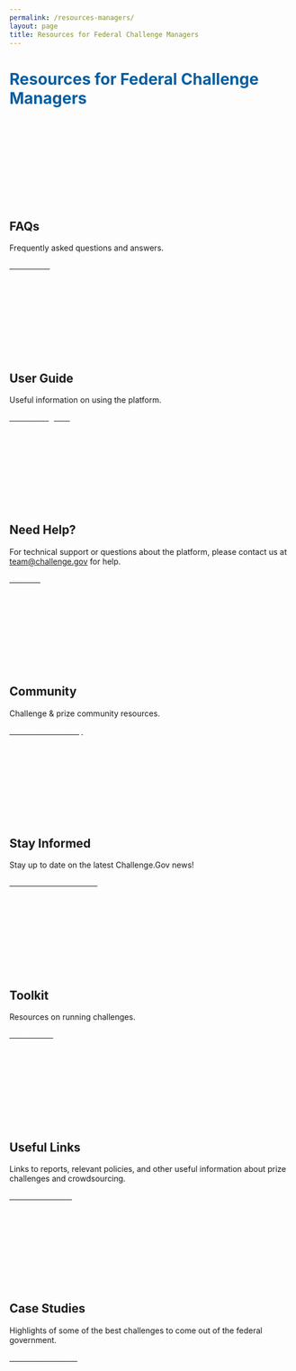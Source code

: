 ```yaml
---
permalink: /resources-managers/
layout: page
title: Resources for Federal Challenge Managers 
---
```

<h1 class="text-center usa-margin-bottom--4 font-weight-bold" style="color: #005ea2;">Resources for Federal Challenge Managers</h1>
<div class="grid-row grid-gap r-m">
  <div class="usa-width-one-half">
    <div class="usa-card">
      <div class="usa-card__body text-center">
        <svg class="usa-icon" aria-hidden="true" focusable="false" role="img"><svg aria-labelledby="cm-faq" role="img">
          <title id="cm-faq">ChallengeGov challenge manage frequently asked questions</title>        
          <use xlink:href="{{ site.baseurl }}/assets/uswds/img/sprite.svg#help"></use>
        </svg>
      </svg>
      <h2 class="usa-card__heading">FAQs</h2>
      <p class="usa-card__text">Frequently asked questions and answers.</p>
      <a href="{{ site.baseurl }}/federal-agency-faqs/" class="usa-button usa-button--primary margin-bottom-0">
        <span style="color: #ffffff;">Read FAQs</span>
      </a>
    </div>
  </div>
</div>
<div class="usa-width-one-half">
  <div class="usa-card">
    <div class="usa-card__body text-center">
      <svg class="usa-icon" aria-hidden="true" focusable="false" role="img"><svg aria-labelledby="cm-user-duide" role="img">
        <title id="cm-user-guide">ChallengeGov challenge manager user guide</title>        
        <use xlink:href="{{ site.baseurl }}/assets/uswds/img/sprite.svg#local_library"></use>
      </svg>
    </svg>
    <h2 class="usa-card__heading">User Guide</h2>
    <p class="usa-card__text">Useful information on using the platform.</p>
    <a href="{{ site.baseurl }}/cm-user-guide/" class="usa-button usa-button--primary margin-bottom-0">
      <span style="color: #ffffff;">Read user guide</span>
    </a>
  </div>
</div>
</div>
</div>
<div class="grid-row grid-gap r-m">
  <div class="usa-width-one-half">
    <div class="usa-card">
      <div class="usa-card__body text-center">
        <svg class="usa-icon" aria-hidden="true" focusable="false" role="img"><svg aria-labelledby="cm-need-help" role="img">
          <title id="cm-need-help">ChallengeGov challenge manager help resources</title>        
          <use xlink:href="{{ site.baseurl }}/assets/uswds/img/sprite.svg#support"></use>
        </svg>
      </svg>
      <h2 class="usa-card__heading">Need Help?</h2>
      <p class="usa-card__text">For technical support or questions about the platform, please contact us at <a href="mailto:team@challenge.gov" class="link">team@challenge.gov</a> for help. </p>
      <a href="mailto:team@challenge.gov" class="usa-button usa-button--primary margin-bottom-0">
        <span style="color: #ffffff;">Email us</span>
      </a>
    </div>
  </div>
</div>
<div class="usa-width-one-half">
  <div class="usa-card">
    <div class="usa-card__body text-center">
      <svg class="usa-icon" aria-hidden="true" focusable="false" role="img"><svg aria-labelledby="community" role="img">
        <title id="community">ChallengeGov challenge manager community resources</title>        
        <use xlink:href="{{ site.baseurl }}/assets/uswds/img/sprite.svg#people"></use>
      </svg>
    </svg>
    <h2 class="usa-card__heading">Community</h2>
    <p class="usa-card__text">Challenge &amp; prize community resources.</p>
    <a href="{{ site.baseurl }}/community/" class="usa-button usa-button--primary margin-bottom-0">
      <span style="color: #ffffff;">Join the community</span>
    </a>
  </div>
</div>
</div>
</div>
<div class="grid-row grid-gap r-m">
  <div class="usa-width-one-half">
    <div class="usa-card">
      <div class="usa-card__body text-center">
        <svg class="usa-icon" aria-hidden="true" focusable="false" role="img"><svg aria-labelledby="cm-newsletter" role="img">
          <title id="cm-newsletter">ChallengeGov challenge manager newsletter</title>        
          <use xlink:href="{{ site.baseurl }}/assets/uswds/img/sprite.svg#mail"></use>
        </svg>
      </svg>
      <h2 class="usa-card__heading">Stay Informed</h2>
      <p class="usa-card__text">Stay up to date on the latest Challenge.Gov news!</p>
      <a href="https://public.govdelivery.com/accounts/USGSATTS/subscriber/topics?qsp=USGSATTS_6" class="usa-button usa-button--primary margin-bottom-0">
        <span style="color: #ffffff;">Subscribe to newsletter</span>
      </a>
    </div>
  </div>
</div>
<div class="usa-width-one-half">
  <div class="usa-card">
    <div class="usa-card__body text-center">
      <svg class="usa-icon" aria-hidden="true" focusable="false" role="img"><svg aria-labelledby="toolkit" role="img">
        <title id="toolkit">ChallengeGov challenge manager toolkit</title>        
        <use xlink:href="{{ site.baseurl }}/assets/uswds/img/sprite.svg#construction"></use>
      </svg>
    </svg>
    <h2 class="usa-card__heading">Toolkit</h2>
    <p class="usa-card__text">Resources on running challenges.</p>
    <a href="{{ site.baseurl }}/assets/document-library/ChallengeGov_Federal_Agency_Toolkit_13Oct2021.pdf" class="usa-button usa-button--primary margin-bottom-0">
      <span style="color: #ffffff;">Read toolkit</span>
    </a>
  </div>
</div>
</div>
</div>
<div class="grid-row grid-gap r-m">
  <div class="usa-width-one-half">
    <div class="usa-card">
      <div class="usa-card__body text-center">
        <svg class="usa-icon" aria-hidden="true" focusable="false" role="img"><svg aria-labelledby="cm-useful-links" role="img">
          <title id="cm-useful-links">ChallengeGov challenge manager useful links</title>        
          <use xlink:href="{{ site.baseurl }}/assets/uswds/img/sprite.svg#construction"></use>
        </svg>
      </svg>
      <h2 class="usa-card__heading">Useful Links</h2>
      <p class="usa-card__text">Links to reports, relevant policies, and other useful information about prize challenges and crowdsourcing.</p>
      <a href="{{ site.baseurl }}/toolkit/resources/" class="usa-button usa-button--primary margin-bottom-0">
        <span style="color: #ffffff;">View useful links</span>
      </a>
    </div>
  </div>
</div>
<div class="usa-width-one-half">
  <div class="usa-card">
    <div class="usa-card__body text-center">
      <svg class="usa-icon" aria-hidden="true" focusable="false" role="img">
        <use xlink:href="{{ site.baseurl }}/assets/uswds/img/sprite.svg#topic"></use>
      </svg>
      <h2 class="usa-card__heading">Case Studies</h2>
      <p class="usa-card__text">Highlights of some of the best challenges to come out of the federal government.</p>
      <a href="{{ site.baseurl }}/toolkit/case-studies/" class="usa-button usa-button--primary margin-bottom-0">
        <span style="color: #ffffff;">Read case studies</span>
      </a>
    </div>
  </div>
</div>
</div>
